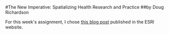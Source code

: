 #The New Imperative: Spatializing Health Research and Practice
##by Doug Richardson

For this week's assignment, I chose [this blog post](https://www.esri.com/about/newsroom/arcnews/the-new-imperative-spatializing-health-research-and-practice/) published in the ESRI website.
